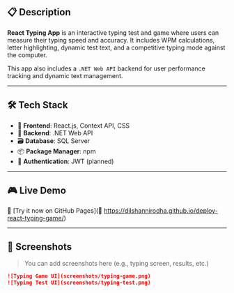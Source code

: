 

## 📋 Description

**React Typing App** is an interactive typing test and game where users can measure their typing speed and accuracy. It includes WPM calculations, letter highlighting, dynamic test text, and a competitive typing mode against the computer.

This app also includes a `.NET Web API` backend for user performance tracking and dynamic text management.

---

## 🛠 Tech Stack

- 🎯 **Frontend**: React.js, Context API, CSS
- 🧠 **Backend**: .NET Web API
- 🗃 **Database**: SQL Server
- 📦 **Package Manager**: npm
- 🔐 **Authentication**: JWT (planned)

---

## 🎮 Live Demo

🔗 [Try it now on GitHub Pages](🔗 https://dilshannirodha.github.io/deploy-react-typing-game/)

---

## 📸 Screenshots

> You can add screenshots here (e.g., typing screen, results, etc.)
```markdown
![Typing Game UI](screenshots/typing-game.png)
![Typing Test UI](screenshots/typing-test.png)

